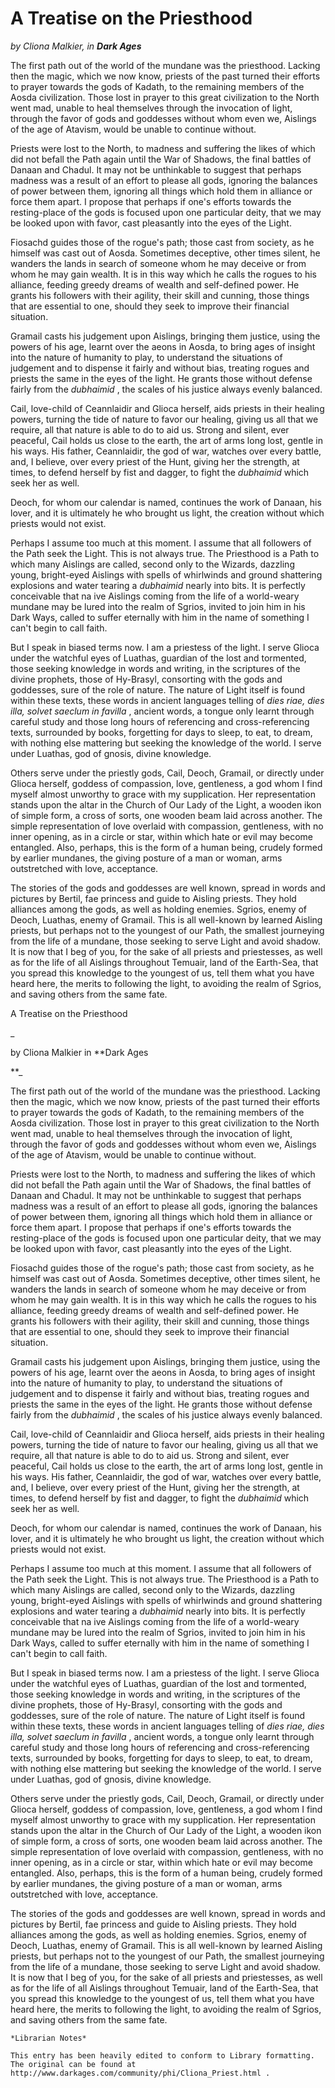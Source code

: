 # A Treatise on the Priesthood

_by Cliona Malkier, in **Dark Ages**_

The first path out of the world of the mundane was the priesthood. Lacking then
the magic, which we now know, priests of the past turned their efforts to
prayer towards the gods of Kadath, to the remaining members of the Aosda
civilization. Those lost in prayer to this great civilization to the North went
mad, unable to heal themselves through the invocation of light, through the
favor of gods and goddesses without whom even we, Aislings of the age of
Atavism, would be unable to continue without.

Priests were lost to the North, to madness and suffering the likes of which did
not befall the Path again until the War of Shadows, the final battles of Danaan
and Chadul. It may not be unthinkable to suggest that perhaps madness was a
result of an effort to please all gods, ignoring the balances of power between
them, ignoring all things which hold them in alliance or force them apart. I
propose that perhaps if one's efforts towards the resting-place of the gods is
focused upon one particular deity, that we may be looked upon with favor, cast
pleasantly into the eyes of the Light.

Fiosachd guides those of the rogue's path; those cast from society, as he
himself was cast out of Aosda. Sometimes deceptive, other times silent, he
wanders the lands in search of someone whom he may deceive or from whom he may
gain wealth. It is in this way which he calls the rogues to his alliance,
feeding greedy dreams of wealth and self-defined power. He grants his followers
with their agility, their skill and cunning, those things that are essential to
one, should they seek to improve their financial situation.

Gramail casts his judgement upon Aislings, bringing them justice, using the
powers of his age, learnt over the aeons in Aosda, to bring ages of insight
into the nature of humanity to play, to understand the situations of judgement
and to dispense it fairly and without bias, treating rogues and priests the
same in the eyes of the light. He grants those without defense fairly from the
_dubhaimid_ , the scales of his justice always evenly balanced.

Cail, love-child of Ceannlaidir and Glioca herself, aids priests in their
healing powers, turning the tide of nature to favor our healing, giving us all
that we require, all that nature is able to do to aid us. Strong and silent,
ever peaceful, Cail holds us close to the earth, the art of arms long lost,
gentle in his ways. His father, Ceannlaidir, the god of war, watches over every
battle, and, I believe, over every priest of the Hunt, giving her the strength,
at times, to defend herself by fist and dagger, to fight the _dubhaimid_ which
seek her as well.

Deoch, for whom our calendar is named, continues the work of Danaan, his lover,
and it is ultimately he who brought us light, the creation without which
priests would not exist.

Perhaps I assume too much at this moment. I assume that all followers of the
Path seek the Light. This is not always true. The Priesthood is a Path to which
many Aislings are called, second only to the Wizards, dazzling young,
bright-eyed Aislings with spells of whirlwinds and ground shattering explosions
and water tearing a _dubhaimid_ nearly into bits. It is perfectly conceivable
that na ive Aislings coming from the life of a world-weary mundane may be lured
into the realm of Sgrios, invited to join him in his Dark Ways, called to
suffer eternally with him in the name of something I can't begin to call faith.

But I speak in biased terms now. I am a priestess of the light. I serve Glioca
under the watchful eyes of Luathas, guardian of the lost and tormented, those
seeking knowledge in words and writing, in the scriptures of the divine
prophets, those of Hy-Brasyl, consorting with the gods and goddesses, sure of
the role of nature. The nature of Light itself is found within these texts,
these words in ancient languages telling of _dies riae, dies illa, solvet
saeclum in favilla_ , ancient words, a tongue only learnt through careful study
and those long hours of referencing and cross-referencing texts, surrounded by
books, forgetting for days to sleep, to eat, to dream, with nothing else
mattering but seeking the knowledge of the world. I serve under Luathas, god of
gnosis, divine knowledge.

Others serve under the priestly gods, Cail, Deoch, Gramail, or directly under
Glioca herself, goddess of compassion, love, gentleness, a god whom I find
myself almost unworthy to grace with my supplication. Her representation stands
upon the altar in the Church of Our Lady of the Light, a wooden ikon of simple
form, a cross of sorts, one wooden beam laid across another. The simple
representation of love overlaid with compassion, gentleness, with no inner
opening, as in a circle or star, within which hate or evil may become
entangled. Also, perhaps, this is the form of a human being, crudely formed by
earlier mundanes, the giving posture of a man or woman, arms outstretched with
love, acceptance.

The stories of the gods and goddesses are well known, spread in words and
pictures by Bertil, fae princess and guide to Aisling priests. They hold
alliances among the gods, as well as holding enemies. Sgrios, enemy of Deoch,
Luathas, enemy of Gramail. This is all well-known by learned Aisling priests,
but perhaps not to the youngest of our Path, the smallest journeying from the
life of a mundane, those seeking to serve Light and avoid shadow. It is now
that I beg of you, for the sake of all priests and priestesses, as well as for
the life of all Aislings throughout Temuair, land of the Earth-Sea, that you
spread this knowledge to the youngest of us, tell them what you have heard
here, the merits to following the light, to avoiding the realm of Sgrios, and
saving others from the same fate.

A Treatise on the Priesthood

_

by Cliona Malkier in **Dark Ages

**_



The first path out of the world of the mundane was the priesthood. Lacking
then the magic, which we now know, priests of the past turned their efforts to
prayer towards the gods of Kadath, to the remaining members of the Aosda
civilization. Those lost in prayer to this great civilization to the North
went mad, unable to heal themselves through the invocation of light, through
the favor of gods and goddesses without whom even we, Aislings of the age of
Atavism, would be unable to continue without.

Priests were lost to the North, to madness and suffering the likes of which
did not befall the Path again until the War of Shadows, the final battles of
Danaan and Chadul. It may not be unthinkable to suggest that perhaps madness
was a result of an effort to please all gods, ignoring the balances of power
between them, ignoring all things which hold them in alliance or force them
apart. I propose that perhaps if one's efforts towards the resting-place of
the gods is focused upon one particular deity, that we may be looked upon with
favor, cast pleasantly into the eyes of the Light.

Fiosachd guides those of the rogue's path; those cast from society, as he
himself was cast out of Aosda. Sometimes deceptive, other times silent, he
wanders the lands in search of someone whom he may deceive or from whom he may
gain wealth. It is in this way which he calls the rogues to his alliance,
feeding greedy dreams of wealth and self-defined power. He grants his
followers with their agility, their skill and cunning, those things that are
essential to one, should they seek to improve their financial situation.

Gramail casts his judgement upon Aislings, bringing them justice, using the
powers of his age, learnt over the aeons in Aosda, to bring ages of insight
into the nature of humanity to play, to understand the situations of judgement
and to dispense it fairly and without bias, treating rogues and priests the
same in the eyes of the light. He grants those without defense fairly from the
_dubhaimid_ , the scales of his justice always evenly balanced.

Cail, love-child of Ceannlaidir and Glioca herself, aids priests in their
healing powers, turning the tide of nature to favor our healing, giving us all
that we require, all that nature is able to do to aid us. Strong and silent,
ever peaceful, Cail holds us close to the earth, the art of arms long lost,
gentle in his ways. His father, Ceannlaidir, the god of war, watches over
every battle, and, I believe, over every priest of the Hunt, giving her the
strength, at times, to defend herself by fist and dagger, to fight the
_dubhaimid_ which seek her as well.

Deoch, for whom our calendar is named, continues the work of Danaan, his
lover, and it is ultimately he who brought us light, the creation without
which priests would not exist.

Perhaps I assume too much at this moment. I assume that all followers of the
Path seek the Light. This is not always true. The Priesthood is a Path to
which many Aislings are called, second only to the Wizards, dazzling young,
bright-eyed Aislings with spells of whirlwinds and ground shattering
explosions and water tearing a _dubhaimid_ nearly into bits. It is perfectly
conceivable that na ive Aislings coming from the life of a world-weary mundane
may be lured into the realm of Sgrios, invited to join him in his Dark Ways,
called to suffer eternally with him in the name of something I can't begin to
call faith.

But I speak in biased terms now. I am a priestess of the light. I serve Glioca
under the watchful eyes of Luathas, guardian of the lost and tormented, those
seeking knowledge in words and writing, in the scriptures of the divine
prophets, those of Hy-Brasyl, consorting with the gods and goddesses, sure of
the role of nature. The nature of Light itself is found within these texts,
these words in ancient languages telling of _dies riae, dies illa, solvet
saeclum in favilla_ , ancient words, a tongue only learnt through careful
study and those long hours of referencing and cross-referencing texts,
surrounded by books, forgetting for days to sleep, to eat, to dream, with
nothing else mattering but seeking the knowledge of the world. I serve under
Luathas, god of gnosis, divine knowledge.

Others serve under the priestly gods, Cail, Deoch, Gramail, or directly under
Glioca herself, goddess of compassion, love, gentleness, a god whom I find
myself almost unworthy to grace with my supplication. Her representation
stands upon the altar in the Church of Our Lady of the Light, a wooden ikon of
simple form, a cross of sorts, one wooden beam laid across another. The simple
representation of love overlaid with compassion, gentleness, with no inner
opening, as in a circle or star, within which hate or evil may become
entangled. Also, perhaps, this is the form of a human being, crudely formed by
earlier mundanes, the giving posture of a man or woman, arms outstretched with
love, acceptance.

The stories of the gods and goddesses are well known, spread in words and
pictures by Bertil, fae princess and guide to Aisling priests. They hold
alliances among the gods, as well as holding enemies. Sgrios, enemy of Deoch,
Luathas, enemy of Gramail. This is all well-known by learned Aisling priests,
but perhaps not to the youngest of our Path, the smallest journeying from the
life of a mundane, those seeking to serve Light and avoid shadow. It is now
that I beg of you, for the sake of all priests and priestesses, as well as for
the life of all Aislings throughout Temuair, land of the Earth-Sea, that you
spread this knowledge to the youngest of us, tell them what you have heard
here, the merits to following the light, to avoiding the realm of Sgrios, and
saving others from the same fate.

```
*Librarian Notes*

This entry has been heavily edited to conform to Library formatting.
The original can be found at http://www.darkages.com/community/phi/Cliona_Priest.html .
```
